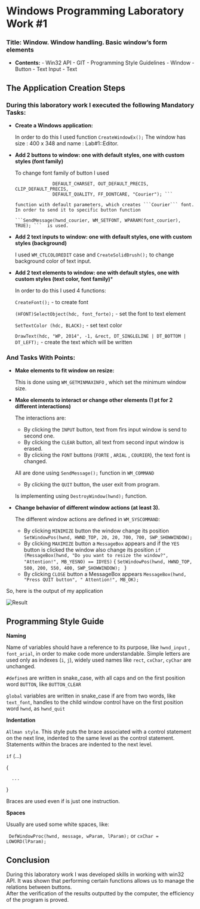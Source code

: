 # Windows Programming Laboratory Work #1

### Title: Window. Window handling. Basic window’s form elements


   - **Contents:**
    - Win32 API
    - GIT
    - Programming Style Guidelines
    - Window
    - Button
    - Text Input
    - Text

## The Application Creation Steps


### During this laboratory work I executed the following Mandatory Tasks:

   - **Create a Windows application:**
    
      In order to do this I used function `CreateWindowEx();` The window has size : 400 x 348 and name : Lab#1::Editor.
   - **Add 2 buttons to window: one with default styles, one with custom styles (font family)**
   
      To change font family of button I used 

      ``` CreateFont(0 , 0, 0, 0, FW_DONTCARE, false, false, false,
                    DEFAULT_CHARSET, OUT_DEFAULT_PRECIS, CLIP_DEFAULT_PRECIS,
                    DEFAULT_QUALITY, FF_DONTCARE, "Courier"); ```
                    
      function with default parameters, which creates ```Courier``` font. 
      In order to send it to specific button function
      
      ```SendMessage(hwnd_courier, WM_SETFONT, WPARAM(font_courier), TRUE); ```  is used.
   - **Add 2 text inputs to window: one with default styles, one with custom styles (background)**
   
      I used ```WM_CTLCOLOREDIT``` case and ``CreateSolidBrush();`` to change background color of text input. 
   - **Add 2 text elements to window: one with default styles, one with custom styles (text color, font family)***

      In order to do this I used 4 functions:
     
      ```CreateFont();```                                                              - to create font
      
      ```(HFONT)SelectObject(hdc, font_forte);```                                      - set the font to text element
      
      ```SetTextColor (hdc, BLACK);```                                                 - set text color
      
      ```DrawText(hdc, "WP, 2014", -1, &rect, DT_SINGLELINE | DT_BOTTOM | DT_LEFT);``` - create the text which will be
      written

### And Tasks With Points:

  - **Make elements to fit window on resize:**
    
     This is done using ```WM_GETMINMAXINFO``` , which set the minimum window size.
  - **Make elements to interact or change other elements (1 pt for 2 different interactions)**
  
     The interactions are:
     - By clicking the ```INPUT``` button, text from firs input window is send to second one.
     - By clicking the ```CLEAR``` button, all text from second input window is erased.
     - By clicking the   ``FONT`` buttons (`FORTE` , `ARIAL` , `COURIER`), the text font is changed.

     All are done using ```SendMessage();``` function in ```WM_COMMAND```
     - By clicking the ```QUIT``` button, the user exit from program.

     Is implementing using ```DestroyWindow(hwnd);``` function.
  - **Change behavior of different window actions (at least 3).**
 
     The different window actions are defined in ```WM_SYSCOMMAND```:

     - By clicking ```MINIMIZE``` button the window change its position
       `SetWindowPos(hwnd, HWND_TOP, 20, 20, 700, 700, SWP_SHOWWINDOW);`
     - By clicking `MAXIMIZE` button a `MessageBox` appears and if the `YES` button is clicked the window also change its position
        `if (MessageBox(hwnd, "Do you want to resize the window?", "Attention!", MB_YESNO) == IDYES)`
         {
            `SetWindowPos(hwnd, HWND_TOP, 500, 200, 550, 400, SWP_SHOWWINDOW); `
         }
     - By clicking `CLOSE` button a MessageBox appears
     ```MessageBox(hwnd, "Press QUIT button", " Attention!", MB_OK);```

So, here is the output of my application

![Result](https://raw.github.com/TUM-FAF/FAF-121-Leahu-Luminita/master/WP/Lab%231/photo.png)


## Programming Style Guide

**Naming**

 Name of variables should have a reference to its purpose, like ```hwnd_input``` , ```font_arial```,  in order to make code more understandable. Simple letters are used only as indexes (```i```, ```j```), widely used names like ```rect```, ```cxChar```, ```cyChar``` are unchanged.

 ```#define```s  are written in snake_case, with all caps and on the first position word ``BUTTON``, like ```BUTTON_CLEAR```
 
 ```global``` variables are written in snake_case if are from two words, like ```text_font```, handles to the child window control have on the first position word ``hwnd``, as ```hwnd_quit```

**Indentation**
 
  ```Allman style```. This style puts the brace associated with a control statement on the next line, indented to the same level as the control statement. Statements within the braces are indented to the next level. 

  `if` (...)
  
  {
  
      ...
      
  }
  
  Braces are used even if is just one instruction.

**Spaces**

 Usually are used some white spaces, like:
 
 ``` DefWindowProc(hwnd, message, wParam, lParam);``` or ```cxChar = LOWORD(lParam);```

## Conclusion
   
During this laboratory work I was developed skills in working with win32 API. It was shown that performing certain functions allows us to manage the relations between buttons.   
After the verification of the results outputted by the computer, the efficiency of the program is proved. 


